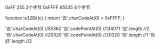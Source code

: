 0xFF   255 2个字节
0xFFFF 65535  4个字节

function is32Bit(c) {
  return '𠮷'.charCodeAt(0) > 0xFFFF;
}

'𠮷'.charCodeAt(0)  //55362
'𠮷'.codePointAt(0) //134071
'𠮷'.length  //2
'你'.charCodeAt(0)  //20320
'你'.codePointAt(0) //20320
'你'.length   //1
'你好'.length   //2